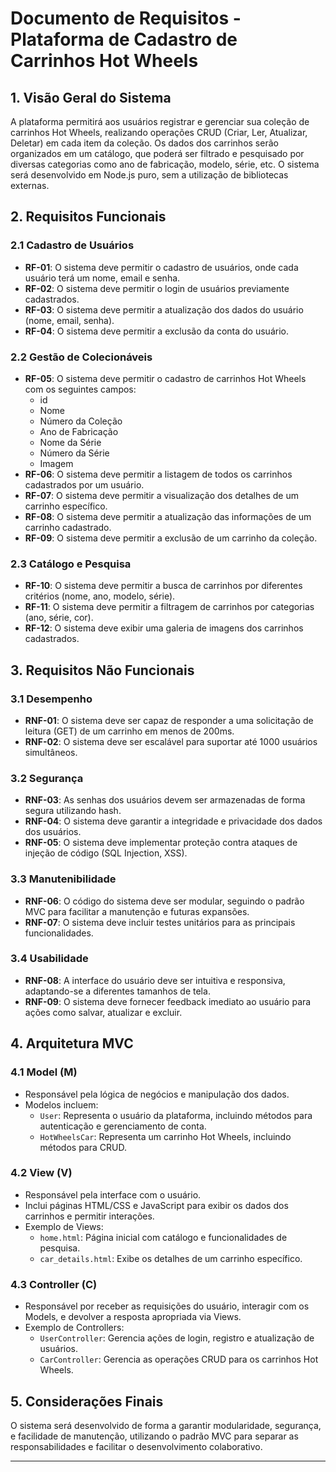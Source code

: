 # Documento de Requisitos - Plataforma de Cadastro de Carrinhos Hot Wheels

## 1. Visão Geral do Sistema
A plataforma permitirá aos usuários registrar e gerenciar sua coleção de carrinhos Hot Wheels, realizando operações CRUD (Criar, Ler, Atualizar, Deletar) em cada item da coleção. Os dados dos carrinhos serão organizados em um catálogo, que poderá ser filtrado e pesquisado por diversas categorias como ano de fabricação, modelo, série, etc. O sistema será desenvolvido em Node.js puro, sem a utilização de bibliotecas externas.

## 2. Requisitos Funcionais

### 2.1 Cadastro de Usuários
- **RF-01**: O sistema deve permitir o cadastro de usuários, onde cada usuário terá um nome, email e senha.
- **RF-02**: O sistema deve permitir o login de usuários previamente cadastrados.
- **RF-03**: O sistema deve permitir a atualização dos dados do usuário (nome, email, senha).
- **RF-04**: O sistema deve permitir a exclusão da conta do usuário.

### 2.2 Gestão de Colecionáveis
- **RF-05**: O sistema deve permitir o cadastro de carrinhos Hot Wheels com os seguintes campos:
  - id
  - Nome
  - Número da Coleção
  - Ano de Fabricação
  - Nome da Série
  - Número da Série
  - Imagem
- **RF-06**: O sistema deve permitir a listagem de todos os carrinhos cadastrados por um usuário.
- **RF-07**: O sistema deve permitir a visualização dos detalhes de um carrinho específico.
- **RF-08**: O sistema deve permitir a atualização das informações de um carrinho cadastrado.
- **RF-09**: O sistema deve permitir a exclusão de um carrinho da coleção.

### 2.3 Catálogo e Pesquisa
- **RF-10**: O sistema deve permitir a busca de carrinhos por diferentes critérios (nome, ano, modelo, série).
- **RF-11**: O sistema deve permitir a filtragem de carrinhos por categorias (ano, série, cor).
- **RF-12**: O sistema deve exibir uma galeria de imagens dos carrinhos cadastrados.

## 3. Requisitos Não Funcionais

### 3.1 Desempenho
- **RNF-01**: O sistema deve ser capaz de responder a uma solicitação de leitura (GET) de um carrinho em menos de 200ms.
- **RNF-02**: O sistema deve ser escalável para suportar até 1000 usuários simultâneos.

### 3.2 Segurança
- **RNF-03**: As senhas dos usuários devem ser armazenadas de forma segura utilizando hash.
- **RNF-04**: O sistema deve garantir a integridade e privacidade dos dados dos usuários.
- **RNF-05**: O sistema deve implementar proteção contra ataques de injeção de código (SQL Injection, XSS).

### 3.3 Manutenibilidade
- **RNF-06**: O código do sistema deve ser modular, seguindo o padrão MVC para facilitar a manutenção e futuras expansões.
- **RNF-07**: O sistema deve incluir testes unitários para as principais funcionalidades.

### 3.4 Usabilidade
- **RNF-08**: A interface do usuário deve ser intuitiva e responsiva, adaptando-se a diferentes tamanhos de tela.
- **RNF-09**: O sistema deve fornecer feedback imediato ao usuário para ações como salvar, atualizar e excluir.

## 4. Arquitetura MVC

### 4.1 Model (M)
- Responsável pela lógica de negócios e manipulação dos dados.
- Modelos incluem:
  - `User`: Representa o usuário da plataforma, incluindo métodos para autenticação e gerenciamento de conta.
  - `HotWheelsCar`: Representa um carrinho Hot Wheels, incluindo métodos para CRUD.

### 4.2 View (V)
- Responsável pela interface com o usuário.
- Inclui páginas HTML/CSS e JavaScript para exibir os dados dos carrinhos e permitir interações.
- Exemplo de Views:
  - `home.html`: Página inicial com catálogo e funcionalidades de pesquisa.
  - `car_details.html`: Exibe os detalhes de um carrinho específico.

### 4.3 Controller (C)
- Responsável por receber as requisições do usuário, interagir com os Models, e devolver a resposta apropriada via Views.
- Exemplo de Controllers:
  - `UserController`: Gerencia ações de login, registro e atualização de usuários.
  - `CarController`: Gerencia as operações CRUD para os carrinhos Hot Wheels.

## 5. Considerações Finais
O sistema será desenvolvido de forma a garantir modularidade, segurança, e facilidade de manutenção, utilizando o padrão MVC para separar as responsabilidades e facilitar o desenvolvimento colaborativo.

---